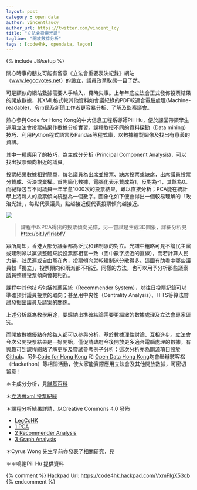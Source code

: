 ```yaml
---
layout: post
category : open data
author: vincentlaucy
author_url: https://twitter.com/vincent_lcy
title: "立法會投票光譜"
tagline: "開放數據分析"
tags : [code4hk, opendata, legco]
---
```

{% include JB/setup %}

關心時事的朋友可能有留意《立法會重要表決紀錄》網站 （<u>www.legcovotes.net</u>）的設立，議員政黨取態一目了然。

可是類似的網站數據需要人手輸入，費時失事。上年年底立法會正式發佈投票結果的開放數據，其XML格式較其他資料如會議紀綠的PDF較適合電腦處理(Machine-readable)，令市民及新聞工作者更容易分析、了解及監察議會。

熱心參與Code for Hong Kong的中大信息工程系導師Pili Hu，便於課堂帶領學生運用立法會投票結果作數據分析實習。課程教授不同的資料探勘（Data mining）技巧、利用Python程式語言及Pandas等程式庫，以數據繪製圖像及找出有意義的資訊。

其中一種應用了的技巧，為主成分分析 (Principal Component Analysis)，可以找出投票傾向相近的議員。

投票結果數據相對簡單，每名議員為出席並投票、缺席投票或缺席，出席議員投票分贊成、否決或棄權。首先簡化數據，電腦化表示贊成為1，反對為-1，其餘為0。而紀錄包含不同議員一年半愈1000次的投票結果，難以直接分析；PCA能在統計學上將每人的投票傾向統整為一個數字。圖象化如下便會得出一個較易理解的「政治光譜」，每點代表議員，點越接近便代表投票傾向越接近。

![](https://dchtm6r471mui.cloudfront.net/hackpad.com_VxmFIgX53qb_p.144570_1398523876588_undefined)
> 課程中以PCA得出的投票傾向光譜，另一嘗試是生成3D圖象，詳細分析見[](http://bit.ly/1riabfV)http://bit.ly/1riabfV 

眾所周知，香港大部分議案都為泛民和建制派的對立。光譜中粗略可見不論民主黨或建制派以黨派整體來說投票都相當一致（圖中數字接近的直線），而若計算人民力量、社民連或自由黨在內，投票傾向就較建制派分散得多。這圖有助看中哪些議員較「獨立」，投票傾向和兩派都不相近。同樣的方法，也可以用予分析那些議案議員整體投票傾向會較相近。

課程中其他技巧包括推薦系統（Recommender System），以往日投票紀錄可以準確預計議員投票的取向；甚至用中央性（Centrality Analysis）、HITS等算法嘗試發掘出議員及議案的關係。

上述分析原為教學用途，要歸納出準確結論需要更細緻的數據處理及立法會專家研究。

而開放數據優點在於每人都可以參與分析，基於數據理性討論、互相進步。立法會今次公開投票結果是一好開始，僅促請政府今後開放更多適合電腦處理的數據。有興趣可到[課程網站](https://course.ie.cuhk.edu.hk/~engg4030/tutorial/)了解更多及嘗試參考例子分析；這次分析亦為開源項目設於[Github](http://nbviewer.ipython.org/urls/raw.githubusercontent.com/hupili/legcohk/master/LegCoHK.ipynb)。另外[Code for Hong Kong](https://www.facebook.com/groups/code4hk/) 和 [Open Data Hong Kong](http://odhk.github.io/)均會舉辦駭客松（Hackathon）等相關活動，使大家能實際應用立法會及其他開放數據，可密切留意！

＊主成分分析，見[維基百料](http://zh.wikipedia.org/zh-hk/%E4%B8%BB%E6%88%90%E5%88%86%E5%88%86%E6%9E%90) 

＊[立法會xml 投票紀綠](http://www.legco.gov.hk/general/english/counmtg/yr12-16/mtg_1213.htm#cm20121010) 

＊課程分析結果詳請，以Creative Commons 4.0 發佈

  * [LegCoHK](http://nbviewer.ipython.org/urls/raw.githubusercontent.com/hupili/legcohk/master/LegCoHK.ipynb) 
  * [1 PCA](http://nbviewer.ipython.org/urls/course.ie.cuhk.edu.hk/~engg4030/tutorial/tutorial7/Dimensionality-Reduction.ipynb) 
  * [2 Recommender Analysis](http://nbviewer.ipython.org/urls/course.ie.cuhk.edu.hk/~engg4030/tutorial/tutorial9/Recommender-System.ipynb) 
  * [3 Graph Analysis](http://nbviewer.ipython.org/urls/course.ie.cuhk.edu.hk/~engg4030/tutorial/tutorial10/Graph-Analysis.ipynb)

＊Cyrus Wong 先生早前亦發表了相關研究，見[](http://data.jmsc.hku.hk/hongkong/legco/data-hk/)

＊＊鳴謝Pili Hu 提供資料

{% comment %}
Hackpad Url: https://code4hk.hackpad.com/VxmFIgX53qb
{% endcomment %}



